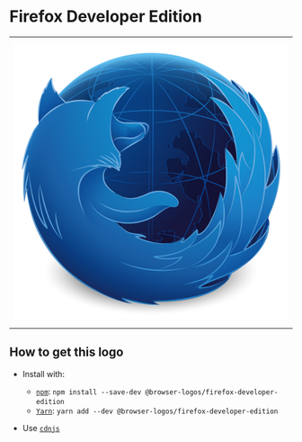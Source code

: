# Firefox Developer Edition

<table>
    <tbody>
        <tr>
            <td height="512px" width="512px">
                <a href="./"><img width="500px" src="firefox-developer-edition_512x512.png" alt="Firefox Developer Edition browser logo"></a>
            </td>
        <tr>
    </tbody>
</table>


## How to get this logo

* Install with:

  * [`npm`](https://www.npmjs.com/): `npm install --save-dev @browser-logos/firefox-developer-edition`
  * [`Yarn`](https://yarnpkg.com/): `yarn add --dev @browser-logos/firefox-developer-edition`

* Use [`cdnjs`](https://cdnjs.com/libraries/browser-logos)
